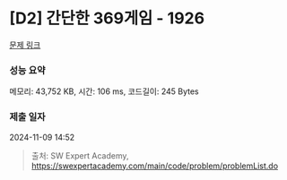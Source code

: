 # [D2] 간단한 369게임 - 1926 

[문제 링크](https://swexpertacademy.com/main/code/problem/problemDetail.do?contestProbId=AV5PTeo6AHUDFAUq) 

### 성능 요약

메모리: 43,752 KB, 시간: 106 ms, 코드길이: 245 Bytes

### 제출 일자

2024-11-09 14:52



> 출처: SW Expert Academy, https://swexpertacademy.com/main/code/problem/problemList.do